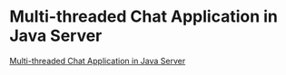 # Multi-threaded Chat Application in Java Server
[Multi-threaded Chat Application in Java Server](https://www.geeksforgeeks.org/multi-threaded-chat-application-set-1/)